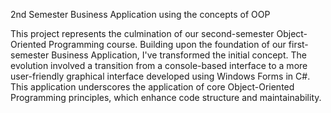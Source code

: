 2nd Semester Business Application using the concepts of OOP

This project represents the culmination of our second-semester Object-Oriented Programming course. Building upon the foundation of our first-semester Business Application, I've transformed the initial concept. The evolution involved a transition from a console-based interface to a more user-friendly graphical interface developed using Windows Forms in C#. This application underscores the application of core Object-Oriented Programming principles, which enhance code structure and maintainability.
